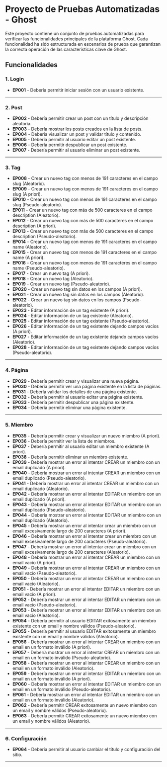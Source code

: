 # Proyecto de Pruebas Automatizadas - Ghost

Este proyecto contiene un conjunto de pruebas automatizadas para verificar las funcionalidades principales de la plataforma Ghost. Cada funcionalidad ha sido estructurada en escenarios de prueba que garantizan la correcta operación de las características clave de Ghost.

## Funcionalidades

### 1. Login
   - **EP001** - Debería permitir iniciar sesión con un usuario existente.

---

### 2. Post
   - **EP002** - Debería permitir crear un post con un título y descripción aleatoria.
   - **EP003** - Debería mostrar los posts creados en la lista de posts.
   - **EP004** - Debería visualizar un post y validar título y contenido.
   - **EP005** - Debería permitir al usuario editar un post existente.
   - **EP006** - Debería permitir despublicar un post existente.
   - **EP007** - Debería permitir al usuario eliminar un post existente.

---

### 3. Tag
   - **EP008** - Crear un nuevo tag con menos de 191 caracteres en el campo slug (Aleatorio).
   - **EP009** - Crear un nuevo tag con menos de 191 caracteres en el campo slug (A priori).
   - **EP010** - Crear un nuevo tag con menos de 191 caracteres en el campo slug (Pseudo-aleatorio).
   - **EP011** - Crear un nuevo tag con más de 500 caracteres en el campo description (Aleatorio).
   - **EP012** - Crear un nuevo tag con más de 500 caracteres en el campo description (A priori).
   - **EP013** - Crear un nuevo tag con más de 500 caracteres en el campo description (Pseudo-aleatorio).
   - **EP014** - Crear un nuevo tag con menos de 191 caracteres en el campo name (Aleatorio).
   - **EP015** - Crear un nuevo tag con menos de 191 caracteres en el campo name (A priori).
   - **EP016** - Crear un nuevo tag con menos de 191 caracteres en el campo name (Pseudo-aleatorio).
   - **EP017** - Crear un nuevo tag (A priori).
   - **EP018** - Crear un nuevo tag (Aleatorio).
   - **EP019** - Crear un nuevo tag (Pseudo-aleatorio).
   - **EP020** - Crear un nuevo tag sin datos en los campos (A priori).
   - **EP021** - Crear un nuevo tag sin datos en los campos (Aleatorio).
   - **EP022** - Crear un nuevo tag sin datos en los campos (Pseudo-aleatorio).
   - **EP023** - Editar información de un tag existente (A priori).
   - **EP024** - Editar información de un tag existente (Aleatorio).
   - **EP025** - Editar información de un tag existente (Pseudo-aleatorio).
   - **EP026** - Editar información de un tag existente dejando campos vacíos (A priori).
   - **EP027** - Editar información de un tag existente dejando campos vacíos (Aleatorio).
   - **EP028** - Editar información de un tag existente dejando campos vacíos (Pseudo-aleatorio).

---

### 4. Página
   - **EP029** - Debería permitir crear y visualizar una nueva página.
   - **EP030** - Debería permitir ver una página existente en la lista de páginas.
   - **EP031** - Debería validar los detalles de una página existente.
   - **EP032** - Debería permitir al usuario editar una página existente.
   - **EP033** - Debería permitir despublicar una página existente.
   - **EP034** - Debería permitir eliminar una página existente.

---

### 5. Miembro
   - **EP035** - Debería permitir crear y visualizar un nuevo miembro (A priori).
   - **EP036** - Debería permitir ver la lista de miembros.
   - **EP037** - Debería permitir al usuario editar un miembro existente (A priori).
   - **EP038** - Debería permitir eliminar un miembro existente.
   - **EP039** - Debería mostrar un error al intentar CREAR un miembro con un email duplicado (A priori).
   - **EP040** - Debería mostrar un error al intentar CREAR un miembro con un email duplicado (Pseudo-aleatorio).
   - **EP041** - Debería mostrar un error al intentar CREAR un miembro con un email duplicado (Aleatorio).
   - **EP042** - Debería mostrar un error al intentar EDITAR un miembro con un email duplicado (A priori).
   - **EP043** - Debería mostrar un error al intentar EDITAR un miembro con un email duplicado (Pseudo-aleatorio).
   - **EP044** - Debería mostrar un error al intentar EDITAR un miembro con un email duplicado (Aleatorio).
   - **EP045** - Debería mostrar un error al intentar crear un miembro con un email excesivamente largo de 200 caracteres (A priori).
   - **EP046** - Debería mostrar un error al intentar crear un miembro con un email excesivamente largo de 200 caracteres (Pseudo-aleatorio).
   - **EP047** - Debería mostrar un error al intentar crear un miembro con un email excesivamente largo de 200 caracteres (Aleatorio).
   - **EP048** - Debería mostrar un error al intentar CREAR un miembro con un email vacío (A priori).
   - **EP049** - Debería mostrar un error al intentar CREAR un miembro con un email vacío (Pseudo-aleatorio).
   - **EP050** - Debería mostrar un error al intentar CREAR un miembro con un email vacío (Aleatorio).
   - **EP051** - Debería mostrar un error al intentar EDITAR un miembro con un email vacío (A priori).
   - **EP052** - Debería mostrar un error al intentar EDITAR un miembro con un email vacío (Pseudo-aleatorio).
   - **EP053** - Debería mostrar un error al intentar EDITAR un miembro con un email vacío (Aleatorio).
   - **EP054** - Debería permitir al usuario EDITAR exitosamente un miembro existente con un email y nombre válidos (Pseudo-aleatorio).
   - **EP055** - Debería permitir al usuario EDITAR exitosamente un miembro existente con un email y nombre válidos (Aleatorio).
   - **EP056** - Debería mostrar un error al intentar CREAR un miembro con un email en un formato inválido (A priori).
   - **EP057** - Debería mostrar un error al intentar CREAR un miembro con un email en un formato inválido (Pseudo-aleatorio).
   - **EP058** - Debería mostrar un error al intentar CREAR un miembro con un email en un formato inválido (Aleatorio).
   - **EP059** - Debería mostrar un error al intentar EDITAR un miembro con un email en un formato inválido (A priori).
   - **EP060** - Debería mostrar un error al intentar EDITAR un miembro con un email en un formato inválido (Pseudo-aleatorio).
   - **EP061** - Debería mostrar un error al intentar EDITAR un miembro con un email en un formato inválido (Aleatorio).
   - **EP062** - Debería permitir CREAR exitosamente un nuevo miembro con un email y nombre válidos (Pseudo-aleatorio).
   - **EP063** - Debería permitir CREAR exitosamente un nuevo miembro con un email y nombre válidos (Aleatorio).

---

### 6. Configuración
   - **EP064** - Debería permitir al usuario cambiar el título y configuración del sitio.

---
